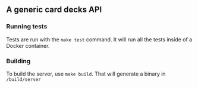 ## A generic card decks API

### Running tests

Tests are run with the `make test` command. It will run all the tests inside of a Docker container.

### Building

To build the server, use `make build`. That will generate a binary in `/build/server`
